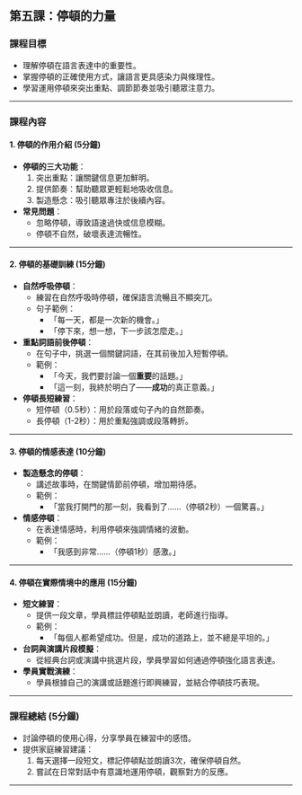 ## 第五課：停頓的力量  

### 課程目標  
- 理解停頓在語言表達中的重要性。  
- 掌握停頓的正確使用方式，讓語言更具感染力與條理性。  
- 學習運用停頓來突出重點、調節節奏並吸引聽眾注意力。  

---

### 課程內容  

#### 1. **停頓的作用介紹 (5分鐘)**  
- **停頓的三大功能**：  
  1. 突出重點：讓關鍵信息更加鮮明。  
  2. 提供節奏：幫助聽眾更輕鬆地吸收信息。  
  3. 製造懸念：吸引聽眾專注於後續內容。  
- **常見問題**：  
  - 忽略停頓，導致語速過快或信息模糊。  
  - 停頓不自然，破壞表達流暢性。  

---

#### 2. **停頓的基礎訓練 (15分鐘)**  
- **自然呼吸停頓**：  
  - 練習在自然呼吸時停頓，確保語言流暢且不顯突兀。  
  - 句子範例：  
    - 「每一天，都是一次新的機會。」  
    - 「停下來，想一想，下一步該怎麼走。」  
- **重點詞語前後停頓**：  
  - 在句子中，挑選一個關鍵詞語，在其前後加入短暫停頓。  
  - 範例：  
    - 「今天，我們要討論一個**重要**的話題。」  
    - 「這一刻，我終於明白了——**成功**的真正意義。」  
- **停頓長短練習**：  
  - 短停頓（0.5秒）：用於段落或句子內的自然節奏。  
  - 長停頓（1-2秒）：用於重點強調或段落轉折。  

---

#### 3. **停頓的情感表達 (10分鐘)**  
- **製造懸念的停頓**：  
  - 講述故事時，在關鍵情節前停頓，增加期待感。  
  - 範例：  
    - 「當我打開門的那一刻，我看到了……（停頓2秒）一個驚喜。」  
- **情感停頓**：  
  - 在表達情感時，利用停頓來強調情緒的波動。  
  - 範例：  
    - 「我感到非常……（停頓1秒）感激。」  

---

#### 4. **停頓在實際情境中的應用 (15分鐘)**  
- **短文練習**：  
  - 提供一段文章，學員標註停頓點並朗讀，老師進行指導。  
  - 範例：  
    - 「每個人都希望成功。但是，成功的道路上，並不總是平坦的。」  
- **台詞與演講片段模擬**：  
  - 從經典台詞或演講中挑選片段，學員學習如何通過停頓強化語言表達。  
- **學員實戰演練**：  
  - 學員根據自己的演講或話題進行即興練習，並結合停頓技巧表現。  

---

### 課程總結 (5分鐘)  
- 討論停頓的使用心得，分享學員在練習中的感悟。  
- 提供家庭練習建議：  
  1. 每天選擇一段短文，標記停頓點並朗讀3次，確保停頓自然。  
  2. 嘗試在日常對話中有意識地運用停頓，觀察對方的反應。  

---
